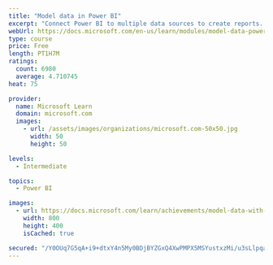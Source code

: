 ```yaml
---
title: "Model data in Power BI"
excerpt: "Connect Power BI to multiple data sources to create reports. Define the relationship between your data sources."
webUrl: https://docs.microsoft.com/en-us/learn/modules/model-data-power-bi/
type: course
price: Free
length: PT1H7M
ratings:
  count: 6980
  average: 4.710745
heat: 75

provider:
  name: Microsoft Learn
  domain: microsoft.com
  images:
    - url: /assets/images/organizations/microsoft.com-50x50.jpg
      width: 50
      height: 50

levels:
  - Intermediate

topics:
  - Power BI

images:
  - url: https://docs.microsoft.com/learn/achievements/model-data-with-power-bi-desktop-social.png
    width: 800
    height: 400
    isCached: true

secured: "/Y0OUq7G5qA+i9+dtxY4n5My0BDjBYZGxQ4XwPMPX5MSYustxzMi/u3sLlpqax+kvoS7BFvsYg6Lf16VvV2Sz+ybWC42dgyQhiRuiQzDCgq3UJwJf0PMQy0X6Pg1NZsTuS6z9XhQ4Y4khlFaQQ6HeI0UDfA73Ou1B4kzUOChn46RGzoKb5Y20hLorx9XSTjERvLRETcoV2pU6Ocu+Vfsto3+jwBxy/Ggv3Dkz+3O0seYunT5xFqk7cAAh1nOF4m8/gk5K0kxUvFJP6lqPxChghpsuPbV1CHKdNzoYBmFvocNlaK6g1mgjqFFdguc5CWjhLNLMGo/GVhja63TPIZkj+tK+yRCCedH/CL9kwFVovNwAO3puwXONB1BxFy8OgfTk3ZhF675SevvAShNtMaux3FoRVB2DkUS40Z6TjDncOU=;/QftS2/1sgNY9/sKugTFIg=="
---
```


